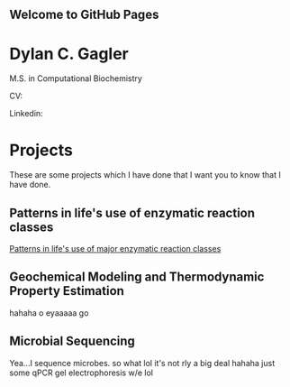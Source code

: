 ## Welcome to GitHub Pages

# Dylan C. Gagler
M.S. in Computational Biochemistry

CV:  

Linkedin:

# Projects
These are some projects which I have done that I want you to know that I have done.

## Patterns in life's use of enzymatic reaction classes
[Patterns in life's use of major enzymatic reaction classes](https://nbviewer.jupyter.org/github/dgagler/dgagler/blob/master/enzyme_demo.ipynb)

## Geochemical Modeling and Thermodynamic Property Estimation
hahaha o eyaaaaa go

## Microbial Sequencing
Yea...I sequence microbes. so what lol it's not rly a big deal hahaha just some qPCR gel electrophoresis w/e lol

